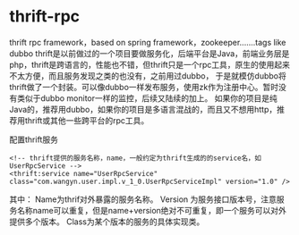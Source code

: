 # thrift-rpc
thrift rpc framework，based on spring framework，zookeeper.......tags like dubbo
thrift是以前做过的一个项目要做服务化，后端平台是Java，前端业务层是php，thrift是跨语言的，性能也不错，但thrift只是一个rpc工具，原生的使用起来不太方便，而且服务发现之类的也没有，之前用过dubbo，
于是就模仿dubbo将thrift做了一个封装。可以像dubbo一样发布服务，使用zk作为注册中心。暂时没有类似于dubbo monitor一样的监控，后续又陆续的加上。
如果你的项目是纯Java的，推荐用dubbo，如果你的项目是多语言混战的，而且又不想用http，推荐用thrift或其他一些跨平台的rpc工具。

配置thrift服务
<!-- 配置thrift暴露的服务,下面这几个属性必须有，name可以重复，但是name+version绝对不能重复 -->
	<!-- thrift提供的服务名称，name，一般约定为thrift生成的的service名，如UserRpcService -->
	<thrift:service name="UserRpcService" class="com.wangyn.user.impl.v_1_0.UserRpcServiceImpl" version="1.0" />
其中：
Name为thrif对外暴露的服务名称。
Version 为服务接口版本号，注意服务名称name可以重复，但是name+version绝对不可重复，即一个服务可以对外提供多个版本。
Class为某个版本的服务的具体实现类。

